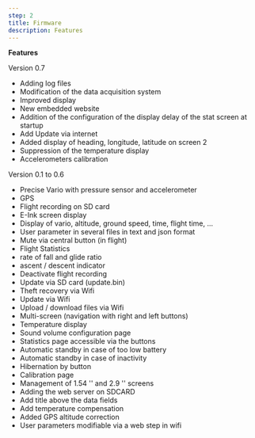 ```yaml
---
step: 2
title: Firmware
description: Features
---
```


**Features**    
	
Version 0.7
 - Adding log files
 - Modification of the data acquisition system
 - Improved display
 - New embedded website
 - Addition of the configuration of the display delay of the stat screen at startup
 - Add Update via internet
 - Added display of heading, longitude, latitude on screen 2
 - Suppression of the temperature display
 - Accelerometers calibration

Version 0.1 to 0.6
- Precise Vario with pressure sensor and accelerometer
- GPS
- Flight recording on SD card
- E-Ink screen display
- Display of vario, altitude, ground speed, time, flight time, ...
- User parameter in several files in text and json format
- Mute via central button (in flight)
- Flight Statistics
- rate of fall and glide ratio
- ascent / descent indicator
- Deactivate flight recording
- Update via SD card (update.bin)
- Theft recovery via Wifi
- Update via Wifi
- Upload / download files via Wifi
- Multi-screen (navigation with right and left buttons)
- Temperature display
- Sound volume configuration page
- Statistics page accessible via the buttons
- Automatic standby in case of too low battery
- Automatic standby in case of inactivity
- Hibernation by button
- Calibration page
- Management of 1.54 '' and 2.9 '' screens
- Adding the web server on SDCARD
- Add title above the data fields
- Add temperature compensation
- Added GPS altitude correction
- User parameters modifiable via a web step in wifi